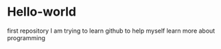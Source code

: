 # Hello-world
first repository
I am trying to learn github to help myself learn more about programming
